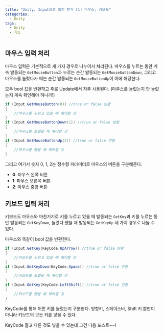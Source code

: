 ```yaml
---
title: "Unity. Input으로 입력 받기 (1) 마우스, 키보드"
categories:
  - Unity
tags:
  - Unity
  - 기초
---
```


## 마우스 입력 처리

마우스 입력은 기본적으로 세 가지 경우로 나누어서 처리된다. 
마우스를 누르는 동안 계속 발동되는 `GetMouseButton`과 누르는 순간 발동되는 `GetMouseButtonDown`, 그리고 마우스를 눌렀다가 떼는 순간 발동되는 `GetMouseButtonUp`이 이에 해당한다.

모두 bool 값을 반환하고 주로 Update에서 자주 사용된다. (마우스를 눌렀는지 안 눌렀는지 계속 확인해야 하니까!)

```c#
if (Input.GetMouseButton(0)) //true or false 반환
{
	//마우스를 누르고 있을 때 해야할 것
}
if (Input.GetMouseButtonDown(1)) //true or false 반환
{
	//마우스를 눌렀을 때 해야할 것
}
if (Input.GetMouseButtonUp(2)) //true or false 반환
{
	//마우스를 뗐을 때 해야할 것
}
```

그리고 여기서 숫자 0, 1, 2는 정수형 파라미터로 마우스의 버튼을 구분해준다. 

- **0**: 마우스 왼쪽 버튼
- **1**: 마우스 오른쪽 버튼
- **2**: 마우스 중앙 버튼


## 키보드 입력 처리

키보드도 마우스와 마찬가지로 키를 누르고 있을 때 발동되는 `GetKey`과 키를 누르는 동안 발동되는 `GetKeyDown`, 눌렀다 뗐을 때 발동되는 `GetKeyUp` 세 가지 경우로 나눌 수 있다.

마우스와 똑같이 bool 값을 반환한다.

```c#
if (Input.GetKey(KeyCode.UpArrow)) //true or false 반환
{
	//키보드를 누르고 있을 때 해야할 것
}
if (Input.GetKeyDown(KeyCode.Space)) //true or false 반환
{
	//키보드를 눌렀을 때 해야할 것
}
if (Input.GetKey(KeyCode.LeftShift)) //true or false 반환
{
	//키보드를 뗐을 때 해야할 것
}
```

KeyCode를 통해 어떤 키를 눌렀는지 구분한다. 방향키, 스페이스바, Shift 키 뿐만이 아니라 키보드의 모든 키를 넣을 수 있다.

KeyCode 말고 다른 것도 넣을 수 있는데 그건 다음 포스트~~!